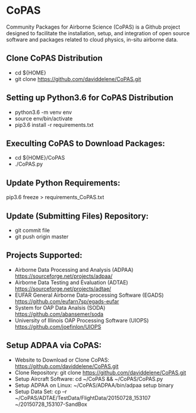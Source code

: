 # CoPAS
Community Packages for Airborne Science (CoPAS) is a Github project designed to
facilitate the installation, setup, and integration of open source software and
packages related to cloud physics, in-situ airborne data.

Clone CoPAS Distribution
---------------------------------
- cd ${HOME}
- git clone https://github.com/daviddelene/CoPAS.git

Setting up Python3.6 for CoPAS Distribution
---------------------------------
- python3.6 -m venv env
- source env/bin/activate
- pip3.6 install -r requirements.txt

Execulting CoPAS to Download Packages:
------------------
- cd ${HOME}/CoPAS
- ./CoPAS.py

Update Python Requirements:
---------------
pip3.6 freeze > requirements_CoPAS.txt

Update (Submitting Files) Repository:
---------------
- git commit file
- git push origin master

Projects Supported:
-------------------
- Airborne Data Processing and Analysis (ADPAA)
    https://sourceforge.net/projects/adpaa/
- Airborne Data Testing and Evaluation (ADTAE)
    https://sourceforge.net/projects/adtae/
- EUFAR General Airborne Data-processing Software (EGADS)
    https://github.com/eufarn7sp/egads-eufar
- System for OAP Data Analsis (SODA)
    https://github.com/abansemer/soda
- University of Illinois OAP Processing Software (UIOPS)
    https://github.com/joefinlon/UIOPS

Setup ADPAA via CoPAS:
----------------------
- Website to Download or Clone CoPAS:
https://github.com/daviddelene/CoPAS.git
- Clone Repository:
git clone
https://github.com/daviddelene/CoPAS.git
- Setup Aircraft Software:
cd ~/CoPAS && ~/CoPAS/CoPAS.py
- Setup ADPAA on Linux:
~/CoPAS/ADPAA/bin/adpaa setup binary
- Setup Data Set:
cp –r ~/CoPAS/ADTAE/TestData/FlightData/20150728_153107 ~/20150728_153107-SandBox

